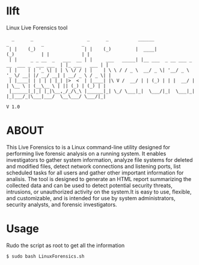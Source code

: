 # llft
Linux Live Forensics tool
```
  _      _                    _      _           ______                       _            _              _ 
 | |    (_)                  | |    (_)         |  ____|                     (_)          | |            | |
 | |     _ _ __  _   ___  __ | |     ___   _____| |__ ___  _ __ ___ _ __  ___ _  ___ ___  | |_ ___   ___ | |
 | |    | | '_ \| | | \ \/ / | |    | \ \ / / _ \  __/ _ \| '__/ _ \ '_ \/ __| |/ __/ __| | __/ _ \ / _ \| |
 | |____| | | | | |_| |>  <  | |____| |\ V /  __/ | | (_) | | |  __/ | | \__ \ | (__\__ \ | || (_) | (_) | |
 |______|_|_| |_|\__,_/_/\_\ |______|_| \_/ \___|_|  \___/|_|  \___|_| |_|___/_|\___|___/  \__\___/ \___/|_|
                                                                                                   V 1.0
```                                                                                                           
                                                                                                            
# ABOUT

This Live Forensics to is a Linux command-line utility designed for performing live forensic analysis on a running system. It enables investigators to gather system information, analyze file systems for deleted and modified files, detect network connections and listening ports, list scheduled tasks for all users and gather other important information for analisis. The tool is designed to generate an HTML report summarizing the collected data and can be used to detect potential security threats, intrusions, or unauthorized activity on the system.It is easy to use, flexible, and customizable, and is intended for use by system administrators, security analysts, and forensic investigators.

# Usage
Rudo the script as root to get all the information
```
$ sudo bash LinuxForensics.sh 

```

